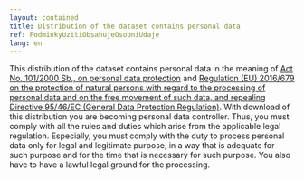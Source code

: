 ```yaml
---
layout: contained
title: Distribution of the dataset contains personal data
ref: PodminkyUzitiObsahujeOsobniUdaje
lang: en
---
```


This distribution of the dataset contains personal data in the meaning of [Act No. 101/2000 Sb., on personal data protection](https://www.zakonyprolidi.cz/cs/2000-101) and [Regulation (EU) 2016/679 on the protection of natural persons with regard to the processing of personal data and on the free movement of such data, and repealing Directive 95/46/EC (General Data Protection Regulation)](https://eur-lex.europa.eu/legal-content/EN/TXT/HTML/?uri=CELEX:32016R0679).
With download of this distribution you are becoming personal data controller.
Thus, you must comply with all the rules and duties which arise from the applicable legal regulation.
Especially, you must comply with the duty to process personal data only for legal and legitimate purpose, in a way that is adequate for such purpose and for the time that is necessary for such purpose.
You also have to have a lawful legal ground for the processing.